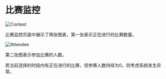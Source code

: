 ﻿# 比赛监控

![Contest](~/images/monitor-contest.png)

比赛监控页面中展示了两张图表，第一张表示正在进行的比赛数量。

![Attendee](~/images/monitor-attendee.png)

第二张图表示参加比赛的人数。

若当前选择的时段内有正在进行的比赛，但参赛人数持续为0，则考虑系统发生异常。